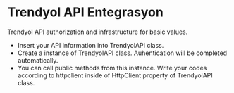 # Trendyol API Entegrasyon
Trendyol API authorization and infrastructure for basic values.
- Insert your API information into TrendyolAPI class.
- Create a instance of TrendyolAPI class. Auhentication will be completed automatically.
- You can call public methods from this instance. Write your codes according to httpclient inside of HttpClient property of TrendyolAPI class.

